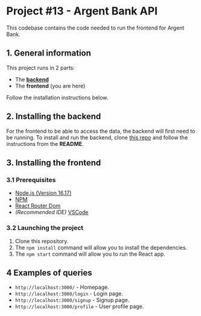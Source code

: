 # Project #13 - Argent Bank API

This codebase contains the code needed to run the frontend for Argent Bank.

## 1. General information
This project runs in 2 parts:
- The [**backend**](https://github.com/loumorganrene/LouPierre_13_Backend)
- The **frontend** (you are here)

Follow the installation instructions below.

## 2. Installing the backend
 For the frontend to be able to access the data, the backend will first need to be running. To install and run the backend, clone [this repo](https://github.com/loumorganrene/LouPierre_13_Backend) and follow the instructions from the **README**.

## 3. Installing the frontend
### 3.1 Prerequisites
- [Node.js (Version 16.17)](https://nodejs.org/en/)
- [NPM](https://www.npmjs.com/)
- [React Router Dom](https://reactrouter.com/en/main)
- *(Recommended IDE)* [VSCode](https://code.visualstudio.com/)

### 3.2 Launching the project
1. Clone this repository.
2. The `npm install` command will allow you to install the dependencies.
3. The `npm start` command will allow you to run the React app.

## 4 Examples of queries

- `http://localhost:3000/` - Homepage.
- `http://localhost:3000/login` - Login page.
- `http://localhost:3000/signup` - Signup page.
- `http://localhost:3000/profile` - User profile page.

